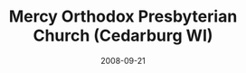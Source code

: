 ---
date: &id001 2008-09-21
end_date: null
location:
  address: null
  city: Cedarburg
  state: WI
minister:
- end: 2012-09-30
  name: James T. Hoekstra
  start: 2008-09-21
  type: Pastor
ministers:
- James T. Hoekstra
name: Mercy Orthodox Presbyterian Church
names: null
origination_date: *id001
raw_data: "WI\nCedarburg\n\nMercy Orthodox Presbyterian Church  (September 21, 2008\u2013\
  September 30, 2012)\nPastor: James T. Hoekstra, 2008\u201312"
received_from: null
states:
- WI
status:
  active: false
  end_date: 2012-09-30
  reason: null
  received_from: null
  withdrawal_to: null
title: Mercy Orthodox Presbyterian Church (Cedarburg WI)
year_established:
- 2008

---